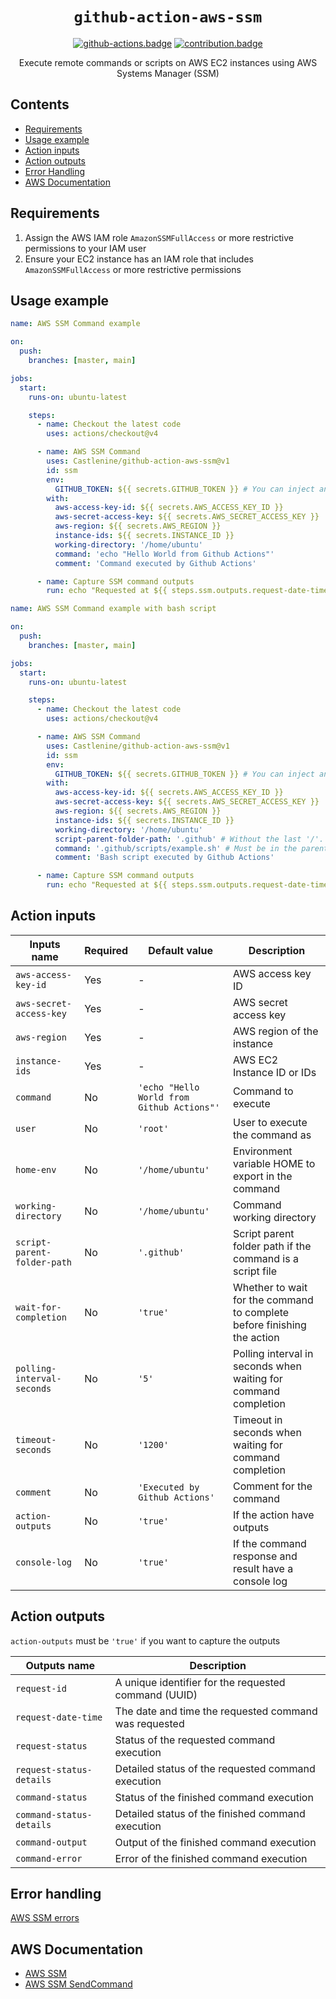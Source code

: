 <div align="center">

# `github-action-aws-ssm`

[![github-actions.badge]][github-actions] [![contribution.badge]][contribution]

Execute remote commands or scripts on AWS EC2 instances using AWS Systems Manager (SSM)
</div>

## Contents

- [Requirements](#requirements)
- [Usage example](#usage-example)
- [Action inputs](#action-inputs)
- [Action outputs](#action-outputs)
- [Error Handling](#error-handling)
- [AWS Documentation](#aws-documentation)

## Requirements

1. Assign the AWS IAM role `AmazonSSMFullAccess` or more restrictive permissions to your IAM user
2. Ensure your EC2 instance has an IAM role that includes `AmazonSSMFullAccess` or more restrictive permissions

## Usage example

```yaml
name: AWS SSM Command example

on:
  push:
    branches: [master, main]

jobs:
  start:
    runs-on: ubuntu-latest

    steps:
      - name: Checkout the latest code
        uses: actions/checkout@v4

      - name: AWS SSM Command
        uses: Castlenine/github-action-aws-ssm@v1
        id: ssm
        env:
          GITHUB_TOKEN: ${{ secrets.GITHUB_TOKEN }} # You can inject any environment variable in the command execution. Don't use "-" for the environment name. Use "_" instead. Make sure that your environment variables are not creating a conflict. Any environment variable with 'SSM_IGNORE' in the name will not be exported in the command execution
        with:
          aws-access-key-id: ${{ secrets.AWS_ACCESS_KEY_ID }}
          aws-secret-access-key: ${{ secrets.AWS_SECRET_ACCESS_KEY }}
          aws-region: ${{ secrets.AWS_REGION }}
          instance-ids: ${{ secrets.INSTANCE_ID }}
          working-directory: '/home/ubuntu'
          command: 'echo "Hello World from Github Actions"'
          comment: 'Command executed by Github Actions'

      - name: Capture SSM command outputs
        run: echo "Requested at ${{ steps.ssm.outputs.request-date-time }} for ${{ steps.ssm.outputs.request-id }} and the status is ${{ steps.ssm.outputs.command-status-details }}" && echo "The command output is ${{ steps.ssm.outputs.command-output }}"
```

```yaml
name: AWS SSM Command example with bash script

on:
  push:
    branches: [master, main]

jobs:
  start:
    runs-on: ubuntu-latest

    steps:
      - name: Checkout the latest code
        uses: actions/checkout@v4

      - name: AWS SSM Command
        uses: Castlenine/github-action-aws-ssm@v1
        id: ssm
        env:
          GITHUB_TOKEN: ${{ secrets.GITHUB_TOKEN }} # You can inject any environment variable in the command execution. Don't use "-" for the environment name. Use "_" instead. Make sure that your environment variables are not creating a conflict. Any environment variable with 'SSM_IGNORE' in the name will not be exported in the command execution
        with:
          aws-access-key-id: ${{ secrets.AWS_ACCESS_KEY_ID }}
          aws-secret-access-key: ${{ secrets.AWS_SECRET_ACCESS_KEY }}
          aws-region: ${{ secrets.AWS_REGION }}
          instance-ids: ${{ secrets.INSTANCE_ID }}
          working-directory: '/home/ubuntu'
          script-parent-folder-path: '.github' # Without the last '/'. Can be the main parent folder or with subfolders
          command: '.github/scripts/example.sh' # Must be in the parent folder path. Default is '.github'
          comment: 'Bash script executed by Github Actions'

      - name: Capture SSM command outputs
        run: echo "Requested at ${{ steps.ssm.outputs.request-date-time }} for ${{ steps.ssm.outputs.request-id }} and the status is ${{ steps.ssm.outputs.command-status-details }}" && echo "The command output is ${{ steps.ssm.outputs.command-output }}"
```

## Action inputs

| Inputs name                 | Required | Default value                              | Description                                                             |
| --------------------------- | -------- | ------------------------------------------ | ----------------------------------------------------------------------- |
| `aws-access-key-id`         | Yes      | -                                          | AWS access key ID                                                       |
| `aws-secret-access-key`     | Yes      | -                                          | AWS secret access key                                                   |
| `aws-region`                | Yes      | -                                          | AWS region of the instance                                              |
| `instance-ids`              | Yes      | -                                          | AWS EC2 Instance ID or IDs                                              |
| `command`                   | No       | `'echo "Hello World from Github Actions"'` | Command to execute                                                      |
| `user`                      | No       | `'root'`                                   | User to execute the command as                                          |
| `home-env`                  | No       | `'/home/ubuntu'`                           | Environment variable HOME to export in the command                      |
| `working-directory`         | No       | `'/home/ubuntu'`                           | Command working directory                                               |
| `script-parent-folder-path` | No       | `'.github'`                                | Script parent folder path if the command is a script file               |
| `wait-for-completion`       | No       | `'true'`                                   | Whether to wait for the command to complete before finishing the action |
| `polling-interval-seconds`  | No       | `'5'`                                      | Polling interval in seconds when waiting for command completion         |
| `timeout-seconds`           | No       | `'1200'`                                   | Timeout in seconds when waiting for command completion                  |
| `comment`                   | No       | `'Executed by Github Actions'`             | Comment for the command                                                 |
| `action-outputs`            | No       | `'true'`                                   | If the action have outputs                                              |
| `console-log`               | No       | `'true'`                                   | If the command response and result have a console log                   |

## Action outputs

`action-outputs` must be `'true'` if you want to capture the outputs

| Outputs name             | Description                                           |
| ------------------------ | ----------------------------------------------------- |
| `request-id`             | A unique identifier for the requested command (UUID)  |
| `request-date-time`      | The date and time the requested command was requested |
| `request-status`         | Status of the requested command execution             |
| `request-status-details` | Detailed status of the requested command execution    |
| `command-status`         | Status of the finished command execution              |
| `command-status-details` | Detailed status of the finished command execution     |
| `command-output`         | Output of the finished command execution              |
| `command-error`          | Error of the finished command execution               |

## Error handling

[AWS SSM errors](https://docs.aws.amazon.com/AWSJavaScriptSDK/v3/latest/client/ssm/command/SendCommandCommand/#Throws:~:text=to%20this%20request.-,Throws,-Name)

## AWS Documentation

- [AWS SSM](https://docs.aws.amazon.com/systems-manager/latest/userguide/what-is-systems-manager.html)
- [AWS SSM SendCommand](https://docs.aws.amazon.com/AWSJavaScriptSDK/v3/latest/client/ssm/command/SendCommandCommand/)

[github-actions]: https://github.com/marketplace/actions/aws-ssm
[github-actions.badge]: https://img.shields.io/badge/GitHub_Actions-2088FF?logo=github-actions&logoColor=white
[contribution]: https://github.com/Castlenine/github-action-aws-ssm
[contribution.badge]: https://img.shields.io/badge/contributions-welcome-green
